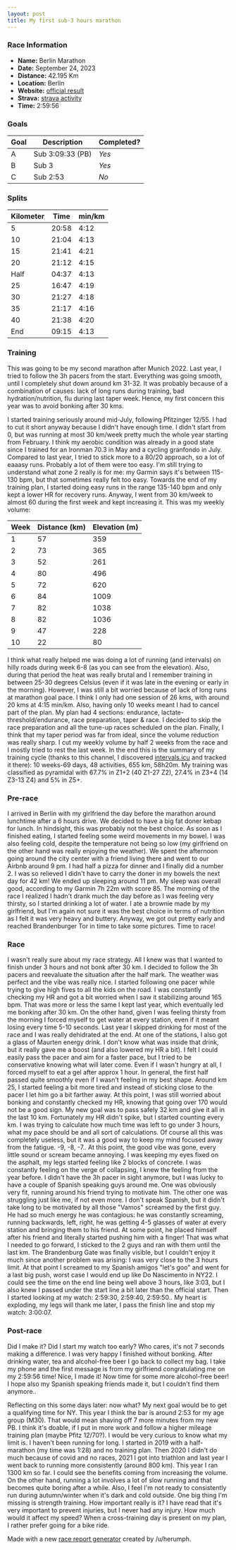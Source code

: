 ```yaml
---
layout: post
title: My first sub-3 hours marathon
---
```


### Race Information
* **Name:** Berlin Marathon
* **Date:** September 24, 2023
* **Distance:** 42.195 Km
* **Location:** Berlin
* **Website:** [official result](https://berlin.r.mikatiming.com/2023/?content=detail&fpid=search&pid=search&idp=HCH3C0OH77B79&lang=EN_CAP&event=BML&event_main_group=BMW+BERLIN+MARATHON&search%5Bname%5D=Campolongo&search_event=BML)
* **Strava:** [strava activity](https://www.strava.com/activities/9910402390?share_sig=15B2CB921695804189&utm_medium=social&utm_source=ios_share)
* **Time:** 2:59:56

### Goals
| Goal | Description | Completed? |
|------|------------------|-------|
| A    | Sub 3:09:33 (PB) | *Yes* |
| B    | Sub 3    		  | *Yes* |
| C    | Sub 2:53 		  | *No*  |

### Splits
| Kilometer | Time | min/km |
|------|-------|------|
| 5    | 20:58 | 4:12 |
| 10   | 21:04 | 4:13 |
| 15   | 21:41 | 4:21 |
| 20   | 21:12 | 4:15 |
| Half | 04:37 | 4:13 |
| 25   | 16:47 | 4:19 |
| 30   | 21:27 | 4:18 |
| 35   | 21:17 | 4:16 |
| 40   | 21:38 | 4:20 |
| End  | 09:15 | 4:13 |

### Training

This was going to be my second marathon after Munich 2022. Last year, I tried to follow the 3h pacers from the start. Everything was going smooth, until I completely shut down around km 31-32. It was probably because of a combination of causes: lack of long runs during training, bad hydration/nutrition, flu during last taper week. Hence, my first concern this year was to avoid bonking after 30 kms. 

I started training seriously around mid-July, following Pfitzinger 12/55. I had to cut it short anyway because I didn't have enough time. I didn't start from 0, but was running at most 30 km/week pretty much the whole year starting from February. I think my aerobic condition was already in a good state since I trained for an Ironman 70.3 in May and a cycling granfondo in July. Compared to last year, I tried to stick more to a 80/20 approach, so a lot of eaaasy runs. Probably a lot of them were too easy. I'm still trying to understand what zone 2 really is for me: my Garmin says it's between 115-130 bpm, but that sometimes really felt too easy. Towards the end of my training plan, I started doing easy runs in the range 135-140 bpm and only kept a lower HR for recovery runs. Anyway, I went from 30 km/week to almost 60 during the first week and kept increasing it. This was my weekly volume:

| Week | Distance (km) | Elevation (m) |
|----|-----------|---------------------|
| 1  | 57 | 359  |
| 2  | 73 | 365  |
| 3  | 52 | 261  |
| 4  | 80 | 496  |
| 5  | 72 | 620  |
| 6  | 84 | 1009 |
| 7  | 82 | 1038 |
| 8  | 82 | 1036 |
| 9  | 47 | 228  |
| 10 | 22 | 80   |

I think what really helped me was doing a lot of running (and intervals) on hilly roads during week 6-8 (as you can see from the elevation). Also, during that period the heat was really brutal and I remember training in between 25-30 degrees Celsius (even if it was late in the evening or early in the morning). However, I was still a bit worried because of lack of long runs at marathon goal pace. I think I only had one session of 26 kms, with around 20 kms at 4:15 min/km. Also, having only 10 weeks meant I had to cancel part of the plan. My plan had 4 sections: endurance, lactate-threshold/endurance, race preparation, taper & race. I decided to skip the race preparation and all the tune-up races scheduled on the plan. Finally, I think that my taper period was far from ideal, since the volume reduction was really sharp. I cut my weekly volume by half 2 weeks from the race and I mostly tried to rest the last week. In the end this is the summary of my training cycle (thanks to this channel, I discovered [intervals.icu](https://intervals.icu/) and tracked it there): 10 weeks-69 days, 48 activities, 655 km, 58h20m. My training was classified as pyramidal with 67.7% in Z1+2 (40 Z1-27 Z2), 27.4% in Z3+4 (14 Z3-13 Z4) and 5% in Z5+.

### Pre-race

I arrived in Berlin with my girlfriend the day before the marathon around lunchtime after a 6 hours drive. We decided to have a big fat doner kebap for lunch. In hindsight, this was probably not the best choice. As soon as I finished eating, I started feeling some weird movements in my bowel. I was also feeling cold, despite the temperature not being so low (my girlfriend on the other hand was really enjoying the weather). We spent the afternoon going around the city center with a friend living there and went to our Airbnb around 9 pm. I had half a pizza for dinner and I finally did a number 2. I was so relieved I didn't have to carry the doner in my bowels the next day for 42 km! We ended up sleeping around 11 pm. My sleep was overall good, according to my Garmin 7h 22m with score 85. The morning of the race I realized I hadn't drank much the day before as I was feeling very thirsty, so I started drinking a lot of water. I ate a brownie made by my girlfriend, but I'm again not sure it was the best choice in terms of nutrition as I felt it was very heavy and buttery. Anyway, we got out pretty early and reached Brandenburger Tor in time to take some pictures. Time to race!

### Race

I wasn't really sure about my race strategy. All I knew was that I wanted to finish under 3 hours and not bonk after 30 km. I decided to follow the 3h pacers and reevaluate the situation after the half mark. The weather was perfect and the vibe was really nice. I started following one pacer while trying to give high fives to all the kids on the road. I was constantly checking my HR and got a bit worried when I saw it stabilizing around 165 bpm. That was more or less the same I kept last year, which eventually led me bonking after 30 km. On the other hand, given I was feeling thirsty from the morning I forced myself to get water at every station, even if it meant losing every time 5-10 seconds. Last year I skipped drinking for most of the race and I was really dehidrated at the end. At one of the stations, I also got a glass of Maurten energy drink. I don't know what was inside that drink, but it really gave me a boost (and also lowered my HR a bit). I felt I could easily pass the pacer and aim for a faster pace, but I tried to be conservative knowing what will later come. Even if I wasn't hungry at all, I forced myself to eat a gel after approx 1 hour. In general, the first half passed quite smoothly even if I wasn't feeling in my best shape. Around km 25, I started feeling a bit more tired and instead of sticking close to the pacer I let him go a bit farther away. At this point, I was still worried about bonking and constantly checked my HR, knowing that going over 170 would not be a good sign. My new goal was to pass safely 32 km and give it all in the last 10 km. Fortunately my HR didn't spike, but I started counting every km. I was trying to calculate how much time was left to go under 3 hours, what my pace should be and all sort of calculations. Of course all this was completely useless, but it was a good way to keep my mind focused away from the fatigue. -9, -8, -7.. At this point, the good vibe was gone, every little sound or scream became annoying. I was keeping my eyes fixed on the asphalt, my legs started feeling like 2 blocks of concrete. I was constantly feeling on the verge of collapsing, I knew the feeling from the year before. I didn't have the 3h pacer in sight anymore, but I was lucky to have a couple of Spanish speaking guys around me. One was obviously very fit, running around his friend trying to motivate him. The other one was struggling just like me, if not even more. I don't speak Spanish, but it didn't take long to be motivated by all those "Vamos" screamed by the first guy. He had so much energy he was contagious: he was constantly screaming, running backwards, left, right, he was getting 4-5 glasses of water at every station and bringing them to his friend. At some point, he placed himself after his friend and literally started pushing him with a finger! That was what I needed to go forward, I sticked to the 2 guys and ran with them until the last km. The Brandenburg Gate was finally visible, but I couldn't enjoy it much since another problem was arising: I was very close to the 3 hours limit. At that point I screamed to my Spanish amigos "let's goo" and went for a last big push, worst case I would end up like Do Nascimento in NY22. I could see the time on the end line being well above 3 hours, like 3:03, but I also knew I passed under the start line a bit later than the official start. Then I started looking at my watch: 2:59:30, 2:59:40, 2:59:50.. My heart is exploding, my legs will thank me later, I pass the finish line and stop my watch: 3:00:07.

### Post-race

Did I make it? Did I start my watch too early? Who cares, it's not 7 seconds making a difference. I was very happy I finished without bonking. After drinking water, tea and alcohol-free beer I go back to collect my bag. I take my phone and the first message is from my girlfriend congratulating me on my 2:59:56 time! Nice, I made it! Now time for some more alcohol-free beer! I hope also my Spanish speaking friends made it, but I couldn't find them anymore.. 

Reflecting on this some days later: now what? My next goal would be to get a qualifying time for NY. This year I think the bar is around 2:53 for my age group (M30). That would mean shaving off 7 more minutes from my new PB. I think it's doable, if I put in more work and follow a higher mileage training plan (maybe Pfitz 12/70?). I would be very curious to know what my limit is. I haven't been running for long. I started in 2019 with a half-marathon (my time was 1:28) and no training plan. Then 2020 I didn't do much because of covid and no races, 2021 I got into triathlon and last year I went back to running more consistently (around 800 km). This year I ran 1300 km so far. I could see the benefits coming from increasing the volume. On the other hand, running a lot involves a lot of slow running and that becomes quite boring after a while. Also, I feel I'm not ready to consistently run during autumn/winter when it's dark and cold outside. One big thing I'm missing is strength training. How important really is it? I have read that it's very important to prevent injuries, but I never had any injury. How much would it affect my speed? When a cross-training day is present on my plan, I rather prefer going for a bike ride.


Made with a new [race report generator](http://sfdavis.com/racereports/) created by /u/herumph.